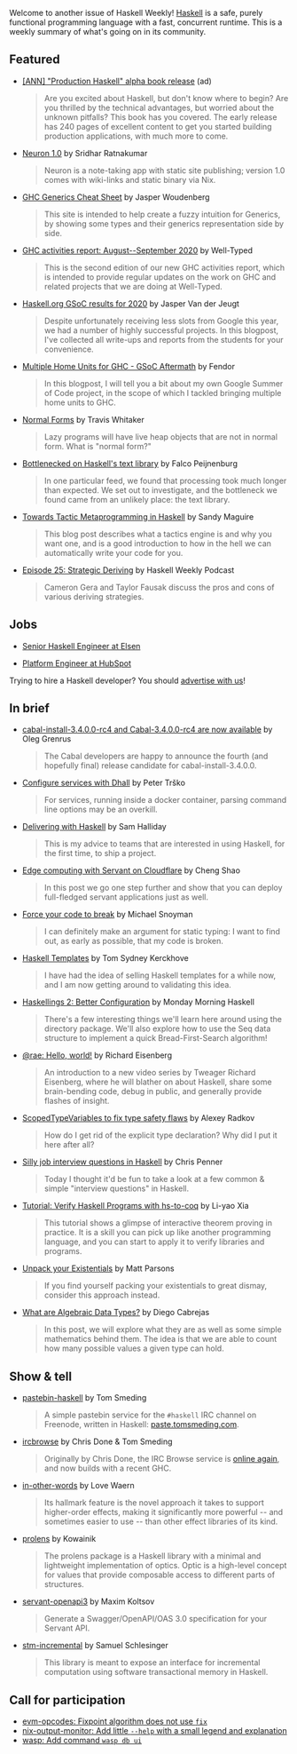 Welcome to another issue of Haskell Weekly!
[Haskell](https://www.haskell.org) is a safe, purely functional programming language with a fast, concurrent runtime.
This is a weekly summary of what's going on in its community.

## Featured

- [[ANN] "Production Haskell" alpha book release](https://leanpub.com/production-haskell) (ad)
  > Are you excited about Haskell, but don't know where to begin? Are you thrilled by the technical advantages, but worried about the unknown pitfalls? This book has you covered. The early release has 240 pages of excellent content to get you started building production applications, with much more to come.

- [Neuron 1.0](https://srid.ca/neuron-v1) by Sridhar Ratnakumar
  > Neuron is a note-taking app with static site publishing; version 1.0 comes with wiki-links and static binary via Nix.

- [GHC Generics Cheat Sheet](https://generics.jasperwoudenberg.com) by Jasper Woudenberg
  > This site is intended to help create a fuzzy intuition for Generics, by showing some types and their generics representation side by side.

- [GHC activities report: August--September 2020](https://www.well-typed.com/blog/2020/10/ghc-2020-08-2020-09/) by Well-Typed
  > This is the second edition of our new GHC activities report, which is intended to provide regular updates on the work on GHC and related projects that we are doing at Well-Typed.

- [Haskell.org GSoC results for 2020](https://summer.haskell.org/news/2020-10-12-final-results.html) by Jasper Van der Jeugt
  > Despite unfortunately receiving less slots from Google this year, we had a number of highly successful projects. In this blogpost, I've collected all write-ups and reports from the students for your convenience.

- [Multiple Home Units for GHC - GSoC Aftermath](https://mpickering.github.io/ide/posts/2020-10-12-multiple-home-units.html) by Fendor
  > In this blogpost, I will tell you a bit about my own Google Summer of Code project, in the scope of which I tackled bringing multiple home units to GHC.

- [Normal Forms](https://programmable.computer/posts/normal-forms.html) by Travis Whitaker
  > Lazy programs will have live heap objects that are not in normal form. What is "normal form?"

- [Bottlenecked on Haskell's text library](https://tech.channable.com/posts/2020-10-15-bottlenecked-on-haskells-text.html) by Falco Peijnenburg
  > In one particular feed, we found that processing took much longer than expected. We set out to investigate, and the bottleneck we found came from an unlikely place: the text library.

- [Towards Tactic Metaprogramming in Haskell](https://reasonablypolymorphic.com/blog/towards-tactics/) by Sandy Maguire
  > This blog post describes what a tactics engine is and why you want one, and is a good introduction to how in the hell we can automatically write your code for you.

- [Episode 25: Strategic Deriving](https://haskellweekly.news/episode/25.html) by Haskell Weekly Podcast
  > Cameron Gera and Taylor Fausak discuss the pros and cons of various deriving strategies.

## Jobs

- [Senior Haskell Engineer at Elsen](https://np.reddit.com/r/haskell/comments/j7kl2l/job_elsen_is_hiring_a_remote_haskell_engineer/)

- [Platform Engineer at HubSpot](https://np.reddit.com/r/haskell/comments/j7e9hs/job_platform_engineer_at_hubspot_haskell/)

Trying to hire a Haskell developer?
You should [advertise with us](https://haskellweekly.news/advertising.html)!

## In brief

- [cabal-install-3.4.0.0-rc4 and Cabal-3.4.0.0-rc4 are now available](https://mail.haskell.org/pipermail/cabal-devel/2020-October/010490.html) by Oleg Grenrus
  > The Cabal developers are happy to announce the fourth (and hopefully final) release candidate for cabal-install-3.4.0.0.

- [Configure services with Dhall](https://trskop.github.io/articles/2020-10-11-configure-services-with-dhall.html) by Peter Trško
  > For services, running inside a docker container, parsing command line options may be an overkill.

- [Delivering with Haskell](https://medium.com/@fommil/delivering-with-haskell-a347d8359597) by Sam Halliday
  > This is my advice to teams that are interested in using Haskell, for the first time, to ship a project.

- [Edge computing with Servant on Cloudflare](https://www.tweag.io/blog/2020-10-09-asterius-cloudflare-worker/) by Cheng Shao
  > In this post we go one step further and show that you can deploy full-fledged servant applications just as well.

- [Force your code to break](https://www.snoyman.com/blog/2020/10/force-code-to-break) by Michael Snoyman
  > I can definitely make an argument for static typing: I want to find out, as early as possible, that my code is broken.

- [Haskell Templates](https://cs-syd.eu/posts/2020-10-08-haskell-templates-validation) by Tom Sydney Kerckhove
  > I have had the idea of selling Haskell templates for a while now, and I am now getting around to validating this idea.

- [Haskellings 2: Better Configuration](https://mmhaskell.com/blog/2020/10/12/haskellings-2-better-configuration) by Monday Morning Haskell
  > There's a few interesting things we'll learn here around using the directory package. We'll also explore how to use the Seq data structure to implement a quick Bread-First-Search algorithm!

- [@rae: Hello, world!](https://www.youtube.com/watch?v=5vqB0GELyfg) by Richard Eisenberg
  > An introduction to a new video series by Tweager Richard Eisenberg, where he will blather on about Haskell, share some brain-bending code, debug in public, and generally provide flashes of insight.

- [ScopedTypeVariables to fix type safety flaws](https://lin-techdet.blogspot.com/2020/10/scopedtypevariables-to-fix-type-safety.html) by Alexey Radkov
  > How do I get rid of the explicit type declaration? Why did I put it here after all?

- [Silly job interview questions in Haskell](https://chrispenner.ca/posts/interview) by Chris Penner
  > Today I thought it'd be fun to take a look at a few common & simple "interview questions" in Haskell.

- [Tutorial: Verify Haskell Programs with hs-to-coq](https://www.cis.upenn.edu/~plclub/blog/2020-10-09-hs-to-coq/) by Li-yao Xia
  > This tutorial shows a glimpse of interactive theorem proving in practice. It is a skill you can pick up like another programming language, and you can start to apply it to verify libraries and programs.

- [Unpack your Existentials](https://www.parsonsmatt.org/2020/10/13/unpack_your_existentials.html) by Matt Parsons
  > If you find yourself packing your existentials to great dismay, consider this approach instead.

- [What are Algebraic Data Types?](https://dcabrejas.github.io/software-development/haskell/2020/10/11/haskell-adts.html) by Diego Cabrejas
  > In this post, we will explore what they are as well as some simple mathematics behind them. The idea is that we are able to count how many possible values a given type can hold.

## Show & tell

- [pastebin-haskell](https://github.com/tomsmeding/pastebin-haskell/tree/b1ec2945c9abf65d2e89cadae76c2b0948be810d) by Tom Smeding
  > A simple pastebin service for the `#haskell` IRC channel on Freenode, written in Haskell: [paste.tomsmeding.com](https://paste.tomsmeding.com).

- [ircbrowse](https://github.com/tomsmeding/ircbrowse/tree/80c09a150b32c0e4c4d1bdb6499259453b728a69) by Chris Done & Tom Smeding
  > Originally by Chris Done, the IRC Browse service is [online again](https://ircbrowse.tomsmeding.com), and now builds with a recent GHC.

- [in-other-words](https://github.com/KingoftheHomeless/in-other-words/tree/4a9fb2a13f282c857aa08ca3a22b1c06ec7caabc#readme) by Love Waern
  > Its hallmark feature is the novel approach it takes to support higher-order effects, making it significantly more powerful -- and sometimes easier to use -- than other effect libraries of its kind.

- [prolens](https://github.com/kowainik/prolens/tree/f1feaf40236719a4f79e649bfa76f88613e1caf7) by Kowainik
  > The prolens package is a Haskell library with a minimal and lightweight implementation of optics. Optic is a high-level concept for values that provide composable access to different parts of structures.

- [servant-openapi3](https://hackage.haskell.org/package/servant-openapi3-2.0.0.1) by Maxim Koltsov
  > Generate a Swagger/OpenAPI/OAS 3.0 specification for your Servant API.

- [stm-incremental](https://hackage.haskell.org/package/stm-incremental-0.1.0.1) by Samuel Schlesinger
  > This library is meant to expose an interface for incremental computation using software transactional memory in Haskell.

## Call for participation

-   [evm-opcodes: Fixpoint algorithm does not use `fix`](https://github.com/sshine/evm-opcodes/issues/1)
-   [nix-output-monitor: Add little `--help` with a small legend and explanation](https://github.com/maralorn/nix-output-monitor/issues/7)
-   [wasp: Add command `wasp db ui`](https://github.com/wasp-lang/wasp/issues/80)
